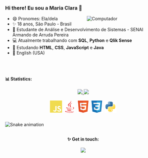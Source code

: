 ### Hi there! Eu sou a Maria Clara 🌻
<img src="https://media.discordapp.net/attachments/749429025088471083/1076244634990293102/Design_sem_nome.png" min-width="240px" max-width="240px" width="240px" align="right" alt="Computador">

- 😄 Pronomes: Ela/dela
- ✨ 18 anos, São Paulo - Brasil 
- 🌱 Estudante de Análise e Desenvolvimento de Sistemas - SENAI Armando de Arruda Pereira
- 💻 Atualmente trabalhando com  **SQL**, **Python** e **Qlik Sense** 
- 📖 Estudando **HTML**, **CSS**, **JavaScript** e **Java**
- 💬 English (USA)
</div>

##
<br>


#### 📊  Statistics:
<div align="center">
  <a href="https://github.com/clarawox">
    <img height="170em" src="https://github-readme-stats.vercel.app/api?username=clarawox&show_icons=true&theme=dracula&include_commits=true"/>
  </a>

  <a href="https://github.com/clarawox">
    <img height="170em" src="https://github-readme-stats.vercel.app/api/top-langs/?username=clarawox&layout=compact&langs_count=8&theme=dracula"/>
  </a>
  
  <div style="display: inline_block"><br>
  <img align="center" alt="Clara-Js" height="40" width="40" src="https://raw.githubusercontent.com/devicons/devicon/master/icons/javascript/javascript-plain.svg">
  <img align="center" alt="Clara-Java" height="40" width="40" src="https://github.com/devicons/devicon/blob/1119b9f84c0290e0f0b38982099a2bd027a48bf1/icons/java/java-plain.svg">
  <img align="center" alt="Clara-HTML" height="40" width="40" src="https://raw.githubusercontent.com/devicons/devicon/master/icons/html5/html5-original.svg">
  <img align="center" alt="Clara-CSS" height="40" width="40" src="https://raw.githubusercontent.com/devicons/devicon/master/icons/css3/css3-original.svg">
  <img align="center" alt="Clara-Python" height="40" width="40" src="https://raw.githubusercontent.com/devicons/devicon/master/icons/python/python-original.svg">
  </div>
</div>

##

![Snake animation](https://github.com/clarawox/clarawox/blob/output/github-contribution-grid-snake.svg)

##
<div align="center">

#### ✨ Get in touch:

<a align="middle" href="https://www.linkedin.com/in/maria-clara-silva-a49b04221" target="_blank"><img src="https://img.shields.io/badge/-LinkedIn-%230077B5?style=for-the-badge&logo=linkedin&logoColor=white" target="_blank"></a> 
</div>

</div>


